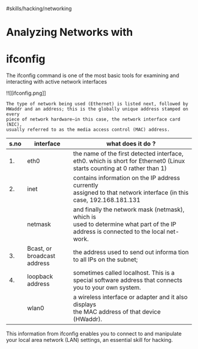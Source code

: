 #skills/hacking/networking 

# Analyzing Networks with

# ifconfig
The ifconfig command is one of the most basic tools for examining and
interacting with active network interfaces

!![[ifconfig.png]]

```
The type of network being used (Ethernet) is listed next, followed by
HWaddr and an address; this is the globally unique address stamped on every
piece of network hardware—in this case, the network interface card (NIC),
usually referred to as the media access control (MAC) address.
```

| s.no | interface                   | what does it do ?                                                                                                                         |
| ---- | --------------------------- | ----------------------------------------------------------------------------------------------------------------------------------------- |
| 1.   | eth0                        | the name of the first detected interface, eth0. which is short for Ethernet0 (Linux starts counting at 0 rather than 1)                   |
| 2.   | inet                        | contains information on the IP address currently<br>assigned to that network interface (in this case, 192.168.181.131                     |
|      | netmask                     | and finally the network mask (netmask), which is<br>used to determine what part of the IP address is connected to the local net-<br>work. |
| 3.   | Bcast, or broadcast address | the address used to send out informa tion to all IPs on the subnet;                                                                       |
| 4.   | loopback address            | sometimes called localhost. This is a special software address that connects you to your own system.                                      |
|      | wlan0                       | a wireless interface or adapter and it also displays<br>the MAC address of that device (HWaddr).                                          |

This information from ifconfig enables you to connect to and manipulate your local area network (LAN) settings, an essential skill for hacking.


